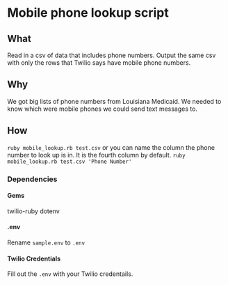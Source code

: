 # Mobile phone lookup script

## What
Read in a csv of data that includes phone numbers. Output the same csv with only the rows that Twilio says have mobile phone numbers.

## Why
We got big lists of phone numbers from Louisiana Medicaid. We needed to know which were mobile phones we could send text messages to.

## How
`ruby mobile_lookup.rb test.csv`
or you can name the column the phone number to look up is in. It is the fourth column by default.
`ruby mobile_lookup.rb test.csv 'Phone Number'`

### Dependencies
#### Gems
twilio-ruby
dotenv

#### .env
Rename `sample.env` to `.env`

#### Twilio Credentials
Fill out the `.env` with your Twilio credentails.
